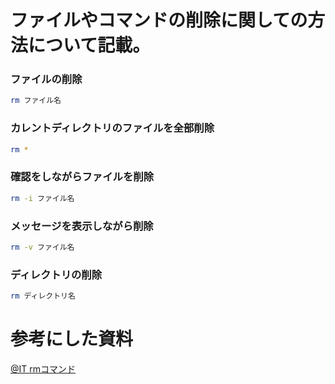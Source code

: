 # ファイルやコマンドの削除に関しての方法について記載。

### ファイルの削除
```bash
rm ファイル名
```

### カレントディレクトリのファイルを全部削除
```bash
rm *
```

### 確認をしながらファイルを削除
```bash
rm -i ファイル名
```

### メッセージを表示しながら削除
```bash
rm -v ファイル名
```

### ディレクトリの削除
```bash
rm ディレクトリ名
```

# 参考にした資料
[@IT rmコマンド](https://atmarkit.itmedia.co.jp/ait/articles/1606/06/news013.html)
